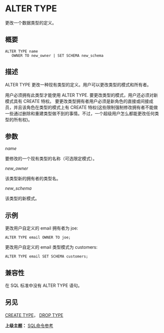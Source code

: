# ALTER TYPE

更改一个数据类型的定义。

## 概要

```
ALTER TYPE name
   OWNER TO new_owner | SET SCHEMA new_schema
```

## 描述

ALTER TYPE 更改一种现有类型的定义。用户可以更改类型的模式和所有者。

用户必须拥有此类型才能使用 ALTER TYPE. 要更改类型的模式，用户还必须对新模式具有 CREATE 特权。 要更改类型拥有者用户必须是新角色的直接或间接成员，并且该角色在类型的模式上有 CREATE 特权\(这些限制强制修改拥有者不能做一些通过删除和重建类型做不到的事情。不过，一个超级用户怎么都能更改任何类型的所有权\)。

## 参数

_name_

要修改的一个现有类型的名称（可选限定模式）。

_new\_owner_

该类型新的拥有者的类型名。

_new\_schema_

该类型的新模式。

## 示例

更改用户自定义的 email 拥有者为 joe:

```
ALTER TYPE email OWNER TO joe;
```

更改用户自定义的 email 类型模式为 customers:

```
ALTER TYPE email SET SCHEMA customers;
```

## 兼容性

在 SQL 标准中没有 ALTER TYPE 语句。

## 另见

[CREATE TYPE](./create-type.md)， [DROP TYPE](./drop-type.md)

**上级主题：** [SQL命令参考](./README.md)

